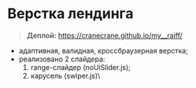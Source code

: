 # Верстка лендинга

> **Деплой:** https://cranecrane.github.io/my__raiff/

- адаптивная, валидная, кроссбраузерная верстка;
- реализовано 2 слайдера:
    1. range-слайдер (noUiSlider.js);
    2. карусель (swiper.js)\
